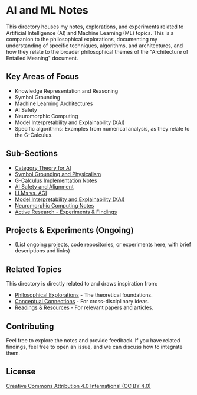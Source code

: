 # AI and ML Notes

This directory houses my notes, explorations, and experiments related to Artificial Intelligence (AI) and Machine Learning (ML) topics. This is a companion to the philosophical explorations, documenting my understanding of specific techniques, algorithms, and architectures, and how they relate to the broader philosophical themes of the "Architecture of Entailed Meaning" document.

## Key Areas of Focus

*   Knowledge Representation and Reasoning
*   Symbol Grounding
*   Machine Learning Architectures
*   AI Safety
*   Neuromorphic Computing
*   Model Interpretability and Explainability (XAI)
*   Specific algorithms: Examples from numerical analysis, as they relate to the G-Calculus.

## Sub-Sections

*   [Category Theory for AI](category-theory-for-ai.md)
*   [Symbol Grounding and Physicalism](symbol-grounding.md)
*   [G-Calculus Implementation Notes](g-calculus-implementation.md)
*   [AI Safety and Alignment](ai-safety-and-alignment.md)
*   [LLMs vs. AGI](llms-vs-agi.md)
*   [Model Interpretability and Explainability (XAI)](xai.md)
*   [Neuromorphic Computing Notes](neuromorphic.md)
*   [Active Research - Experiments & Findings](active-research.md)

## Projects & Experiments (Ongoing)

*   (List ongoing projects, code repositories, or experiments here, with brief descriptions and links)

## Related Topics

This directory is directly related to and draws inspiration from:

*   [Philosophical Explorations](../philosophical-explorations/README.md) - The theoretical foundations.
*   [Conceptual Connections](../conceptual-connections/README.md) -  For cross-disciplinary ideas.
*   [Readings & Resources](../readings-resources/README.md) - For relevant papers and articles.

## Contributing

Feel free to explore the notes and provide feedback. If you have related findings, feel free to open an issue, and we can discuss how to integrate them.

## License

[Creative Commons Attribution 4.0 International (CC BY 4.0)](https://creativecommons.org/licenses/by/4.0/)
